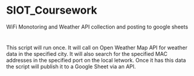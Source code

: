 # SIOT_Coursework
WiFi Monotoring and Weather API collection and posting to google sheets
#
#
This script will run once. It will call on Open Weather Map API for weather data in the specified city. It will also search for the specified MAC addresses in the specified port on the local letwork. Once it has this data the script will publish it to a Google Sheet via an API.
